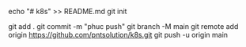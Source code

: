 echo "# k8s" >> README.md
git init

git add .
git commit -m "phuc push"
git branch -M main
git remote add origin https://github.com/pntsolution/k8s.git
git push -u origin main